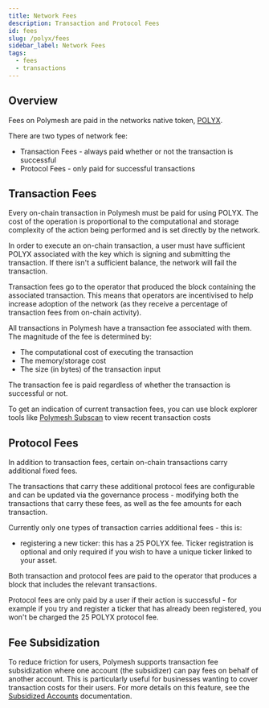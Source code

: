```yaml
---
title: Network Fees
description: Transaction and Protocol Fees
id: fees
slug: /polyx/fees
sidebar_label: Network Fees
tags:
  - fees
  - transactions
---
```


## Overview

Fees on Polymesh are paid in the networks native token, [POLYX](/polyx/).

There are two types of network fee:

- Transaction Fees - always paid whether or not the transaction is successful
- Protocol Fees - only paid for successful transactions

## Transaction Fees

Every on-chain transaction in Polymesh must be paid for using POLYX. The cost of the operation is proportional to the computational and storage complexity of the action being performed and is set directly by the network.

In order to execute an on-chain transaction, a user must have sufficient POLYX associated with the key which is signing and submitting the transaction. If there isn't a sufficient balance, the network will fail the transaction.

Transaction fees go to the operator that produced the block containing the associated transaction. This means that operators are incentivised to help increase adoption of the network (as they receive a percentage of transaction fees from on-chain activity).

All transactions in Polymesh have a transaction fee associated with them. The magnitude of the fee is determined by:

- The computational cost of executing the transaction
- The memory/storage cost
- The size (in bytes) of the transaction input

The transaction fee is paid regardless of whether the transaction is successful or not.

To get an indication of current transaction fees, you can use block explorer tools like [Polymesh Subscan](https://polymesh.subscan.io/) to view recent transaction costs

## Protocol Fees

In addition to transaction fees, certain on-chain transactions carry additional fixed fees.

The transactions that carry these additional protocol fees are configurable and can be updated via the governance process - modifying both the transactions that carry these fees, as well as the fee amounts for each transaction.

Currently only one types of transaction carries additional fees - this is:

- registering a new ticker: this has a 25 POLYX fee. Ticker registration is optional and only required if you wish to have a unique ticker linked to your asset.

Both transaction and protocol fees are paid to the operator that produces a block that includes the relevant transactions.

Protocol fees are only paid by a user if their action is successful - for example if you try and register a ticker that has already been registered, you won't be charged the 25 POLYX protocol fee.

## Fee Subsidization

To reduce friction for users, Polymesh supports transaction fee subsidization where one account (the subsidizer) can pay fees on behalf of another account. This is particularly useful for businesses wanting to cover transaction costs for their users. For more details on this feature, see the [Subsidized Accounts](/accounts/subsidized) documentation.
